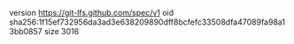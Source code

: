 version https://git-lfs.github.com/spec/v1
oid sha256:1f15ef732956da3ad3e638209890dff8bcfefc33508dfa47089fa98a13bb0857
size 3016
